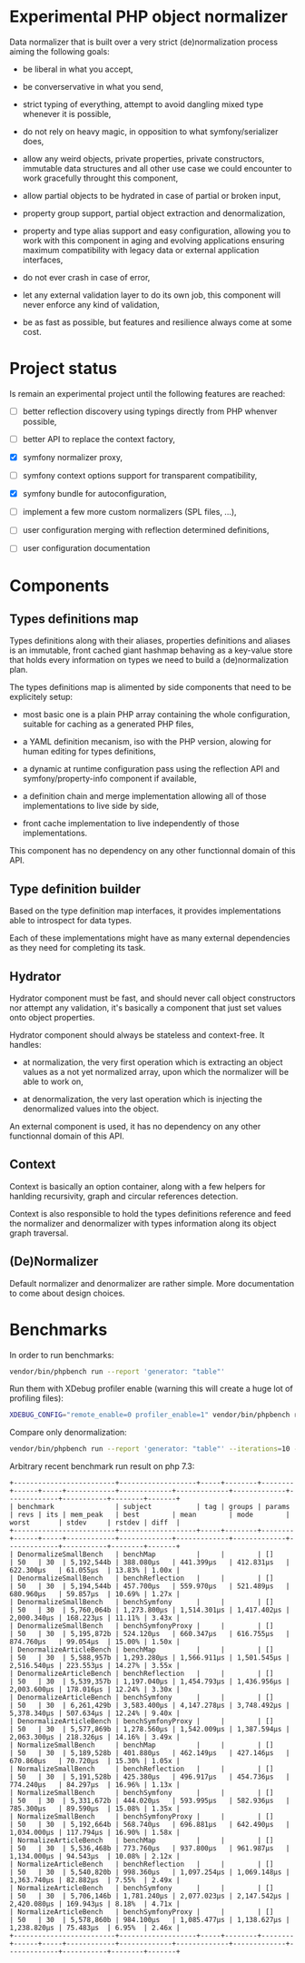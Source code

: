# Experimental PHP object normalizer

Data normalizer that is built over a very strict (de)normalization process
aiming the following goals:

 - be liberal in what you accept,

 - be converservative in what you send,

 - strict typing of everything, attempt to avoid dangling mixed type
   whenever it is possible,

 - do not rely on heavy magic, in opposition to what
   symfony/serializer does,

 - allow any weird objects, private properties, private constructors,
   immutable data structures and all other use case we could encounter
   to work gracefully throught this component,

 - allow partial objects to be hydrated in case of partial or
   broken input,

 - property group support, partial object extraction and denormalization,

 - property and type alias support and easy configuration, allowing you to
   work with this component in aging and evolving applications ensuring
   maximum compatibility with legacy data or external application interfaces,

 - do not ever crash in case of error,

 - let any external validation layer to do its own job, this component will
   never enforce any kind of validation,

 - be as fast as possible, but features and resilience always come at some cost.

# Project status

Is remain an experimental project until the following features are reached:

 - [ ] better reflection discovery using typings directly from PHP whenver
       possible,

 - [ ] better API to replace the context factory,

 - [x] symfony normalizer proxy,

 - [ ] symfony context options support for transparent compatibility,

 - [x] symfony bundle for autoconfiguration,

 - [ ] implement a few more custom normalizers (SPL files, ...),

 - [ ] user configuration merging with reflection determined definitions,

 - [ ] user configuration documentation

# Components

## Types definitions map

Types definitions along with their aliases, properties definitions and aliases
is an immutable, front cached giant hashmap behaving as a key-value store that
holds every information on types we need to build a (de)normalization plan.

The types definitions map is alimented by side components that need to be
explicitely setup:

 - most basic one is a plain PHP array containing the whole configuration,
   suitable for caching as a generated PHP files,

 - a YAML definition mecanism, iso with the PHP version, alowing for human
   editing for types definitions,

 - a dynamic at runtime configuration pass using the reflection API and
   symfony/property-info component if available,

 - a definition chain and merge implementation allowing all of those
   implementations to live side by side,

 - front cache implementation to live independently of those implementations.

This component has no dependency on any other functionnal domain of this API.

## Type definition builder

Based on the type definition map interfaces, it provides implementations able
to introspect for data types.

Each of these implementations might have as many external dependencies as they
need for completing its task.

## Hydrator

Hydrator component must be fast, and should never call object constructors nor
attempt any validation, it's basically a component that just set values onto
object properties.

Hydrator component should always be stateless and context-free. It handles:

 - at normalization, the very first operation which is extracting an object
   values as a not yet normalized array, upon which the normalizer will be
   able to work on,

 - at denormalization, the very last operation which is injecting the
   denormalized values into the object.

An external component is used, it has no dependency on any other functionnal
domain of this API.

## Context

Context is basically an option container, along with a few helpers for hanlding
recursivity, graph and circular references detection.

Context is also responsible to hold the types definitions reference and feed
the normalizer and denormalizer with types information along its object graph
traversal.

## (De)Normalizer

Default normalizer and denormalizer are rather simple. More documentation to
come about design choices.

# Benchmarks

In order to run benchmarks:

```sh
vendor/bin/phpbench run --report 'generator: "table"'
```

Run them with XDebug profiler enable (warning this will create a huge lot of
profiling files):

```sh
XDEBUG_CONFIG="remote_enable=0 profiler_enable=1" vendor/bin/phpbench run --report 'generator: "table"' --revs 5
```

Compare only denormalization:

```sh
vendor/bin/phpbench run --report 'generator: "table"' --iterations=10 --revs=10 --filter=Denorm
```

Arbitrary recent benchmark run result on php 7.3:

```
+-------------------------+-------------------+-----+--------+--------+------+-----+------------+-------------+-------------+-------------+-------------+-----------+--------+-------+
| benchmark               | subject           | tag | groups | params | revs | its | mem_peak   | best        | mean        | mode        | worst       | stdev     | rstdev | diff  |
+-------------------------+-------------------+-----+--------+--------+------+-----+------------+-------------+-------------+-------------+-------------+-----------+--------+-------+
| DenormalizeSmallBench   | benchMap          |     |        | []     | 50   | 30  | 5,192,544b | 388.080μs   | 441.399μs   | 412.831μs   | 622.300μs   | 61.055μs  | 13.83% | 1.00x |
| DenormalizeSmallBench   | benchReflection   |     |        | []     | 50   | 30  | 5,194,544b | 457.700μs   | 559.970μs   | 521.489μs   | 680.960μs   | 59.857μs  | 10.69% | 1.27x |
| DenormalizeSmallBench   | benchSymfony      |     |        | []     | 50   | 30  | 5,760,064b | 1,273.800μs | 1,514.301μs | 1,417.402μs | 2,000.340μs | 168.223μs | 11.11% | 3.43x |
| DenormalizeSmallBench   | benchSymfonyProxy |     |        | []     | 50   | 30  | 5,195,872b | 524.120μs   | 660.347μs   | 616.755μs   | 874.760μs   | 99.054μs  | 15.00% | 1.50x |
| DenormalizeArticleBench | benchMap          |     |        | []     | 50   | 30  | 5,588,957b | 1,293.280μs | 1,566.911μs | 1,501.545μs | 2,516.540μs | 223.553μs | 14.27% | 3.55x |
| DenormalizeArticleBench | benchReflection   |     |        | []     | 50   | 30  | 5,539,357b | 1,197.040μs | 1,454.793μs | 1,436.956μs | 2,003.600μs | 178.016μs | 12.24% | 3.30x |
| DenormalizeArticleBench | benchSymfony      |     |        | []     | 50   | 30  | 6,261,429b | 3,583.400μs | 4,147.278μs | 3,748.492μs | 5,378.340μs | 507.634μs | 12.24% | 9.40x |
| DenormalizeArticleBench | benchSymfonyProxy |     |        | []     | 50   | 30  | 5,577,869b | 1,278.560μs | 1,542.009μs | 1,387.594μs | 2,063.300μs | 218.326μs | 14.16% | 3.49x |
| NormalizeSmallBench     | benchMap          |     |        | []     | 50   | 30  | 5,189,528b | 401.880μs   | 462.149μs   | 427.146μs   | 670.860μs   | 70.720μs  | 15.30% | 1.05x |
| NormalizeSmallBench     | benchReflection   |     |        | []     | 50   | 30  | 5,191,528b | 425.380μs   | 496.917μs   | 454.736μs   | 774.240μs   | 84.297μs  | 16.96% | 1.13x |
| NormalizeSmallBench     | benchSymfony      |     |        | []     | 50   | 30  | 5,331,672b | 444.020μs   | 593.995μs   | 582.936μs   | 785.300μs   | 89.590μs  | 15.08% | 1.35x |
| NormalizeSmallBench     | benchSymfonyProxy |     |        | []     | 50   | 30  | 5,192,664b | 568.740μs   | 696.881μs   | 642.490μs   | 1,034.000μs | 117.794μs | 16.90% | 1.58x |
| NormalizeArticleBench   | benchMap          |     |        | []     | 50   | 30  | 5,536,468b | 773.760μs   | 937.800μs   | 961.987μs   | 1,134.000μs | 94.543μs  | 10.08% | 2.12x |
| NormalizeArticleBench   | benchReflection   |     |        | []     | 50   | 30  | 5,540,820b | 998.360μs   | 1,097.254μs | 1,069.148μs | 1,363.740μs | 82.882μs  | 7.55%  | 2.49x |
| NormalizeArticleBench   | benchSymfony      |     |        | []     | 50   | 30  | 5,706,146b | 1,781.240μs | 2,077.023μs | 2,147.542μs | 2,420.080μs | 169.943μs | 8.18%  | 4.71x |
| NormalizeArticleBench   | benchSymfonyProxy |     |        | []     | 50   | 30  | 5,578,860b | 984.100μs   | 1,085.477μs | 1,138.627μs | 1,238.820μs | 75.483μs  | 6.95%  | 2.46x |
+-------------------------+-------------------+-----+--------+--------+------+-----+------------+-------------+-------------+-------------+-------------+-----------+--------+-------+
```

